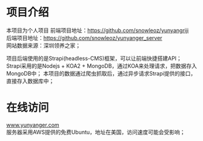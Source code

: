 # 项目介绍
本项目为个人项目
前端项目地址：https://github.com/snowleoz/yunyangriji <br>
后端项目地址：https://github.com/snowleoz/yunyanger_server <br>
网站数据来源：深圳领养之家；<br>

项目后端使用的是Strapi(headless-CMS)框架，可以让前端快捷搭建API；
Strapi采用的是Nodejs + KOA2 + MongoDB，通过KOA来处理请求，把数据存入MongoDB中；
本项目的数据通过爬虫抓取后，通过异步请求Strapi提供的接口，直接存入数据库中；

# 在线访问
www.yunyanger.com <br>
服务器采用AWS提供的免费Ubuntu，地址在美国，访问速度可能会受影响；<br>